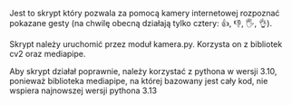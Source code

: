 Jest to skrypt który pozwala za pomocą kamery internetowej rozpoznać pokazane gesty (na chwilę obecną działają tylko cztery: 👍, 👎, 🖐️, 👌).

Skrypt należy uruchomić przez moduł kamera.py. Korzysta on z bibliotek cv2 oraz mediapipe.

Aby skrypt działał poprawnie, należy korzystać z pythona w wersji 3.10, ponieważ biblioteka mediapipe, na której bazowany jest cały kod, nie wspiera najnowszej wersji pythona 3.13
